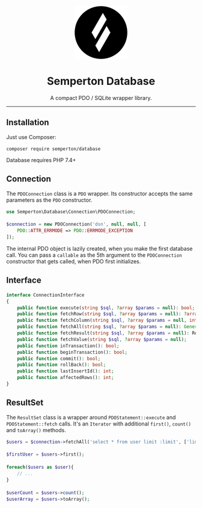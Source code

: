 <div align="center">
<a href="https://github.com/semperton">
<img width="140" src="https://raw.githubusercontent.com/semperton/.github/main/readme-logo.svg" alt="Semperton">
</a>
<h1>Semperton Database</h1>
<p>A compact PDO / SQLite wrapper library.</p>
</div>

---

## Installation

Just use Composer:

```
composer require semperton/database
```
Database requires PHP 7.4+

## Connection

The ```PDOConnection``` class is a ```PDO``` wrapper.
Its constructor accepts the same parameters as the ```PDO``` constructor.

```PHP
use Semperton\Database\Connection\PDOConnection;

$connection = new PDOConnection('dsn', null, null, [
	PDO::ATTR_ERRMODE => PDO::ERRMODE_EXCEPTION
]);
```

The internal PDO object is lazily created, when you make the first database call.
You can pass a ```callable``` as the 5th argument to the ```PDOConnection``` constructor
that gets called, when PDO first initializes.

## Interface

```PHP
interface ConnectionInterface
{
	public function execute(string $sql, ?array $params = null): bool;
	public function fetchRow(string $sql, ?array $params = null): ?array;
	public function fetchColumn(string $sql, ?array $params = null, int $column = 0): Generator;
	public function fetchAll(string $sql, ?array $params = null): Generator;
	public function fetchResult(string $sql, ?array $params = null): ResultSetInterface;
	public function fetchValue(string $sql, ?array $params = null);
	public function inTransaction(): bool;
	public function beginTransaction(): bool;
	public function commit(): bool;
	public function rollBack(): bool;
	public function lastInsertId(): int;
	public function affectedRows(): int;
}
```

## ResultSet

The ```ResultSet``` class is a wrapper around ```PDOStatement::execute``` and ```PDOStatement::fetch``` calls.
It's an ```Iterator``` with additional ```first()```, ```count()``` and ```toArray()``` methods.

```PHP
$users = $connection->fetchAll('select * from user limit :limit', ['limit' => 5]);

$firstUser = $users->first();

foreach($users as $user){
	// ...
}

$userCount = $users->count();
$userArray = $users->toArray();
```
